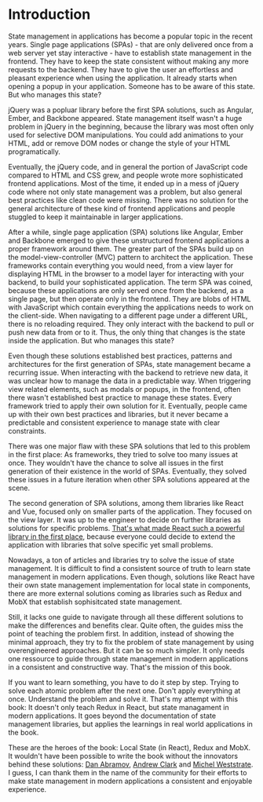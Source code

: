 # Introduction

State management in applications has become a popular topic in the recent years. Single page applications (SPAs) - that are only delivered once from a web server yet stay interactive - have to establish state management in the frontend. They have to keep the state consistent without making any more requests to the backend. They have to give the user an effortless and pleasant experience when using the application. It already starts when opening a popup in your application. Someone has to be aware of this state. But who manages this state?

jQuery was a popluar library before the first SPA solutions, such as Angular, Ember, and Backbone appeared. State management itself wasn't a huge problem in jQuery in the beginning, because the library was most often only used for selective DOM manipulations. You could add animations to your HTML, add or remove DOM nodes or change the style of your HTML programatically.

Eventually, the jQuery code, and in general the portion of JavaScript code compared to HTML and CSS grew, and people wrote more sophisticated frontend applications. Most of the time, it ended up in a mess of jQuery code where not only state management was a problem, but also general best practices like clean code were missing. There was no solution for the general architecture of these kind of frontend applications and people stuggled to keep it maintainable in larger applications.

After a while, single page application (SPA) solutions like Angular, Ember and Backbone emerged to give these unstructured frontend applications a proper framework around them. The greater part of the SPAs build up on the model-view-controller (MVC) pattern to architect the application. These frameworks contain everything you would need, from a view layer for displaying HTML in the browser to a model layer for interacting with your backend, to build your sophisticated application. The term SPA was coined, because these applications are only served once from the backend, as a single page, but then operate only in the frontend. They are blobs of HTML with JavaScript which contain everything the applications needs to work on the client-side. When navigating to a different page under a different URL, there is no reloading required. They only interact with the backend to pull or push new data from or to it. Thus, the only thing that changes is the state inside the application. But who manages this state?

Even though these solutions established best practices, patterns and architectures for the first generation of SPAs, state management became a recurring issue. When interacting with the backend to retrieve new data, it was unclear how to manage the data in a predictable way. When triggering view related elements, such as modals or popups, in the frontend, often there wasn't established best practice to manage these states. Every framework tried to apply their own solution for it. Eventually, people came up with their own best practices and libraries, but it never became a predictable and consistent experience to manage state with clear constraints.

There was one major flaw with these SPA solutions that led to this problem in the first place: As frameworks, they tried to solve too many issues at once. They wouldn't have the chance to solve all issues in the first generation of their existence in the world of SPAs. Eventually, they solved these issues in a future iteration when other SPA solutions appeared at the scene.

The second generation of SPA solutions, among them libraries like React and Vue, focused only on smaller parts of the application. They focused on the view layer. It was up to the engineer to decide on further libraries as solutions for specific problems. [That's what made React such a powerful library in the first place](https://www.robinwieruch.de/reasons-why-i-moved-from-angular-to-react/), because everyone could decide to extend the application with libraries that solve specific yet small problems.

Nowadays, a ton of articles and libraries try to solve the issue of state management. It is difficult to find a consistent source of truth to learn state management in modern applications. Even though, solutions like React have their own state management implementation for local state in components, there are more external solutions coming as libraries such as Redux and MobX that establish sophisitcated state management.

Still, it lacks one guide to navigate through all these different solutions to make the differences and benefits clear. Quite often, the guides miss the point of teaching the problem first. In addition, instead of showing the minimal approach, they try to fix the problem of state management by using overengineered approaches. But it can be so much simpler. It only needs one ressource to guide through state management in modern applications in a consistent and constructive way. That's the mission of this book.

If you want to learn something, you have to do it step by step. Trying to solve each atomic problem after the next one. Don't apply everything at once. Understand the problem and solve it. That's my attempt with this book: It doesn't only teach Redux in React, but state managament in modern applications. It goes beyond the documentation of state management libraries, but applies the learnings in real world applications in the book.

These are the heroes of the book: Local State (in React), Redux and MobX. It wouldn't have been possible to write the book without the innovators behind these solutions: [Dan Abramov](https://twitter.com/dan_abramov), [Andrew Clark](https://twitter.com/acdlite) and [Michel Weststrate](https://twitter.com/mweststrate). I guess, I can thank them in the name of the community for their efforts to make state management in modern applications a consistent and enjoyable experience.